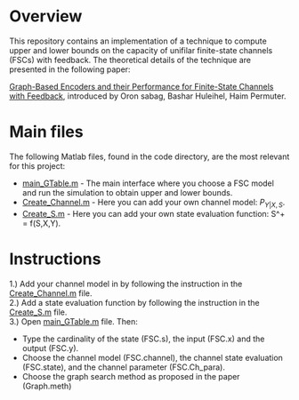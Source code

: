 # Overview
This repository contains an implementation of a technique to compute upper and lower bounds on the capacity of unifilar finite-state channels (FSCs) with feedback. The theoretical details of the technique are presented in the following paper:

[Graph-Based Encoders and their Performance for Finite-State Channels with Feedback](https://arxiv.org/abs/1907.08063), introduced by Oron sabag, Bashar Huleihel, Haim Permuter.

# Main files
The following Matlab files, found in the code directory, are the most relevant for this project:  
- [main_GTable.m](https://github.com/Basharh1/Bounds_on_Finite_State_Channels/blob/master/Code/Main_GTable.m)  -  The main interface where you choose a FSC model and run the simulation to obtain upper and lower bounds.  
- [Create_Channel.m](https://github.com/Basharh1/Bounds_on_Finite_State_Channels/blob/master/Code/Create_Channel.m) - Here you can add your own channel model: $P_{Y|X,S}$.  
- [Create_S.m](https://github.com/Basharh1/Bounds_on_Finite_State_Channels/blob/master/Code/Create_S.m) - Here you can add your own state evaluation function: S^+ = f(S,X,Y).  

# Instructions
1.) Add your channel model in by following the instruction in the [Create_Channel.m](https://github.com/Basharh1/Bounds_on_Finite_State_Channels/blob/master/Code/Create_Channel.m) file.  
2.) Add a state evaluation function by following the instruction in the [Create_S.m](https://github.com/Basharh1/Bounds_on_Finite_State_Channels/blob/master/Code/Create_S.m) file.  
3.) Open [main_GTable.m](https://github.com/Basharh1/Bounds_on_Finite_State_Channels/blob/master/Code/Main_GTable.m) file. Then:
- Type the cardinality of the state (FSC.s), the input (FSC.x) and the output (FSC.y).
- Choose the channel model (FSC.channel), the channel state evaluation (FSC.state), and the channel parameter (FSC.Ch_para).
- Choose the graph search method as proposed in the paper (Graph.meth)

